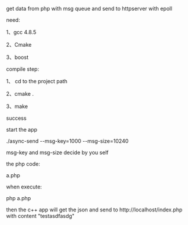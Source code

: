get data from php with msg queue and send to httpserver with epoll

need: 

1、gcc 4.8.5

2、Cmake

3、boost

compile step:

1、 cd to the project path

2、cmake .

3、make

success 

start the app

./async-send --msg-key=1000  --msg-size=10240

msg-key and msg-size decide by you self

the php code:

a.php

<?php

$msg_id = msg_get_queue(1000);
 
msg_send($msg_id,1,'{"host":"localhost:80", "url":"/index.php","body":"testasdfasdg"}',false);

?>

when execute: 

php a.php  

then the c++ app will get the json and send to http://localhost/index.php with content "testasdfasdg"